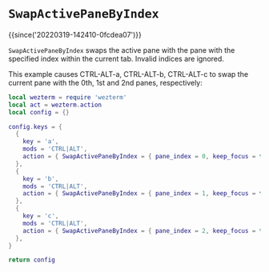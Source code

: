 # `SwapActivePaneByIndex`

{{since('20220319-142410-0fcdea07')}}

`SwapActivePaneByIndex` swaps the active pane with the pane with the specified
index within the current tab.  Invalid indices are ignored.

This example causes CTRL-ALT-a, CTRL-ALT-b, CTRL-ALT-c to swap the current pane
with the 0th, 1st and 2nd panes, respectively:

```lua
local wezterm = require 'wezterm'
local act = wezterm.action
local config = {}

config.keys = {
  {
    key = 'a',
    mods = 'CTRL|ALT',
    action = { SwapActivePaneByIndex = { pane_index = 0, keep_focus = true } },
  },
  {
    key = 'b',
    mods = 'CTRL|ALT',
    action = { SwapActivePaneByIndex = { pane_index = 1, keep_focus = true } },
  },
  {
    key = 'c',
    mods = 'CTRL|ALT',
    action = { SwapActivePaneByIndex = { pane_index = 2, keep_focus = true } },
  },
}

return config
```
